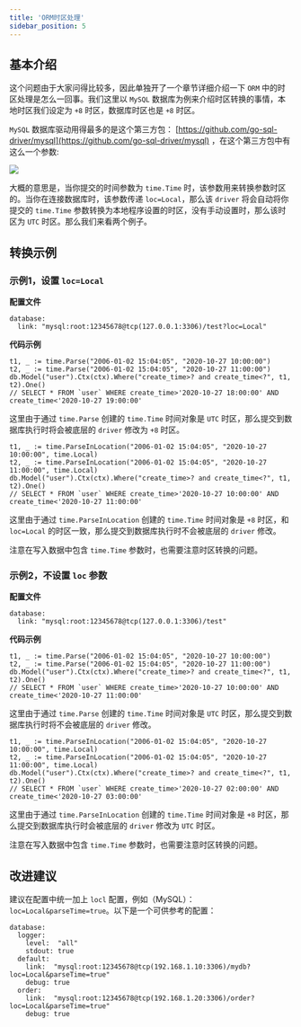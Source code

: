 ```yaml
---
title: 'ORM时区处理'
sidebar_position: 5
---
```


## 基本介绍

这个问题由于大家问得比较多，因此单独开了一个章节详细介绍一下 `ORM` 中的时区处理是怎么一回事。我们这里以 `MySQL` 数据库为例来介绍时区转换的事情，本地时区我们设定为 `+8` 时区，数据库时区也是 `+8` 时区。

`MySQL` 数据库驱动用得最多的是这个第三方包： [https://github.com/go-sql-driver/mysql](https://github.com/go-sql-driver/mysql) ，在这个第三方包中有这么一个参数:

![](/markdown/86813361650854a9b17490267709df8a.png)

大概的意思是，当你提交的时间参数为 `time.Time` 时，该参数用来转换参数时区的。当你在连接数据库时，该参数传递 `loc=Local`，那么该 `driver` 将会自动将你提交的 `time.Time` 参数转换为本地程序设置的时区，没有手动设置时，那么该时区为 `UTC` 时区。那么我们来看两个例子。

## 转换示例

### 示例1，设置 `loc=Local`

**配置文件**

```
database:
  link: "mysql:root:12345678@tcp(127.0.0.1:3306)/test?loc=Local"
```

**代码示例**

```
t1, _ := time.Parse("2006-01-02 15:04:05", "2020-10-27 10:00:00")
t2, _ := time.Parse("2006-01-02 15:04:05", "2020-10-27 11:00:00")
db.Model("user").Ctx(ctx).Where("create_time>? and create_time<?", t1, t2).One()
// SELECT * FROM `user` WHERE create_time>'2020-10-27 18:00:00' AND create_time<'2020-10-27 19:00:00'
```

这里由于通过 `time.Parse` 创建的 `time.Time` 时间对象是 `UTC` 时区，那么提交到数据库执行时将会被底层的 `driver` 修改为 `+8` 时区。

```
t1, _ := time.ParseInLocation("2006-01-02 15:04:05", "2020-10-27 10:00:00", time.Local)
t2, _ := time.ParseInLocation("2006-01-02 15:04:05", "2020-10-27 11:00:00", time.Local)
db.Model("user").Ctx(ctx).Where("create_time>? and create_time<?", t1, t2).One()
// SELECT * FROM `user` WHERE create_time>'2020-10-27 10:00:00' AND create_time<'2020-10-27 11:00:00'
```

这里由于通过 `time.ParseInLocation` 创建的 `time.Time` 时间对象是 `+8` 时区，和 `loc=Local` 的时区一致，那么提交到数据库执行时不会被底层的 `driver` 修改。

注意在写入数据中包含 `time.Time` 参数时，也需要注意时区转换的问题。

### 示例2，不设置 `loc` 参数

**配置文件**

```
database:
  link: "mysql:root:12345678@tcp(127.0.0.1:3306)/test"
```

**代码示例**

```
t1, _ := time.Parse("2006-01-02 15:04:05", "2020-10-27 10:00:00")
t2, _ := time.Parse("2006-01-02 15:04:05", "2020-10-27 11:00:00")
db.Model("user").Ctx(ctx).Where("create_time>? and create_time<?", t1, t2).One()
// SELECT * FROM `user` WHERE create_time>'2020-10-27 10:00:00' AND create_time<'2020-10-27 11:00:00'
```

这里由于通过 `time.Parse` 创建的 `time.Time` 时间对象是 `UTC` 时区，那么提交到数据库执行时将不会被底层的 `driver` 修改。

```
t1, _ := time.ParseInLocation("2006-01-02 15:04:05", "2020-10-27 10:00:00", time.Local)
t2, _ := time.ParseInLocation("2006-01-02 15:04:05", "2020-10-27 11:00:00", time.Local)
db.Model("user").Ctx(ctx).Where("create_time>? and create_time<?", t1, t2).One()
// SELECT * FROM `user` WHERE create_time>'2020-10-27 02:00:00' AND create_time<'2020-10-27 03:00:00'
```

这里由于通过 `time.ParseInLocation` 创建的 `time.Time` 时间对象是 `+8` 时区，那么提交到数据库执行时会被底层的 `driver` 修改为 `UTC` 时区。

注意在写入数据中包含 `time.Time` 参数时，也需要注意时区转换的问题。

## 改进建议

建议在配置中统一加上 `locl` 配置，例如（MySQL）： `loc=Local&parseTime=true`。以下是一个可供参考的配置：

```
database:
  logger:
    level:  "all"
    stdout: true
  default:
    link:  "mysql:root:12345678@tcp(192.168.1.10:3306)/mydb?loc=Local&parseTime=true"
    debug: true
  order:
    link:  "mysql:root:12345678@tcp(192.168.1.20:3306)/order?loc=Local&parseTime=true"
    debug: true
```
